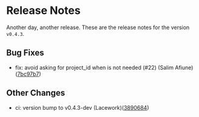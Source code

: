# Release Notes
Another day, another release. These are the release notes for the version `v0.4.3`.

## Bug Fixes
* fix: avoid asking for project_id when is not needed (#22) (Salim Afiune)([7bc97b7](https://github.com/lacework/terraform-gcp-gar/commit/7bc97b70b3b1835b3f9071d956d362cd5836a6a4))
## Other Changes
* ci: version bump to v0.4.3-dev (Lacework)([3890684](https://github.com/lacework/terraform-gcp-gar/commit/3890684cd9172d6b7ec7c50544ec58e1ce014b59))
